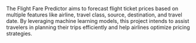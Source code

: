 The Flight Fare Predictor aims to forecast flight ticket prices based on multiple features like airline, travel class, source, destination, and travel date. By leveraging machine learning models, this project intends to assist travelers in planning their trips efficiently and help airlines optimize pricing strategies.
